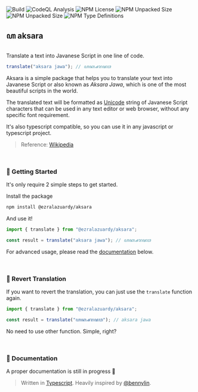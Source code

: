 <div>
  <img alt="Build" src="https://github.com/ezralazuardy/aksara/actions/workflows/build.yml/badge.svg" />
  <img alt="CodeQL Analysis" src="https://github.com/ezralazuardy/aksara/actions/workflows/github-code-scanning/codeql/badge.svg" />
  <img alt="NPM License" src="https://img.shields.io/npm/l/%40ezralazuardy%2Faksara" />
  <img alt="NPM Unpacked Size" src="https://img.shields.io/npm/v/%40ezralazuardy%2Faksara" />
  <img alt="NPM Unpacked Size" src="https://img.shields.io/npm/unpacked-size/%40ezralazuardy%2Faksara" />
  <img alt="NPM Type Definitions" src="https://img.shields.io/npm/types/%40ezralazuardy%2Faksara" />
</div>

## ꦲ aksara

Translate a text into Javanese Script in one line of code.

```typescript
translate("aksara jawa"); // ꦲꦏ꧀ꦱꦫ​ꦗꦮ
```

Aksara is a simple package that helps you to translate your text into Javanese Script or also known as _Aksara Jawa_, which is one of the most beautiful scripts in the world.

The translated text will be formatted as [Unicode](https://home.unicode.org) string of Javanese Script characters that can be used in any text editor or web browser, without any specific font requirement.

It's also typescript compatible, so you can use it in any javascript or typescript project.

> Reference: [Wikipedia](https://en.wikipedia.org/wiki/Javanese_script)

<br/>

### 🚀 Getting Started

It's only require 2 simple steps to get started.

Install the package

```bash
npm install @ezralazuardy/aksara
```

And use it!

```typescript
import { translate } from "@ezralazuardy/aksara";

const result = translate("aksara jawa"); // ꦲꦏ꧀ꦱꦫ​ꦗꦮ
```

For advanced usage, please read the [documentation](#-documentation) below.

<br/>

### 🔄 Revert Translation

If you want to revert the translation, you can just use the `translate` function again.

```typescript
import { translate } from "@ezralazuardy/aksara";

const result = translate("ꦲꦏ꧀ꦱꦫ​ꦗꦮ"); // aksara jawa
```

No need to use other function. Simple, right?

<br/>

### 📖 Documentation

A proper documentation is still in progress 🥲

> Written in [Typescript](https://www.typescriptlang.org). Heavily inspired by [@bennylin](https://github.com/bennylin).
